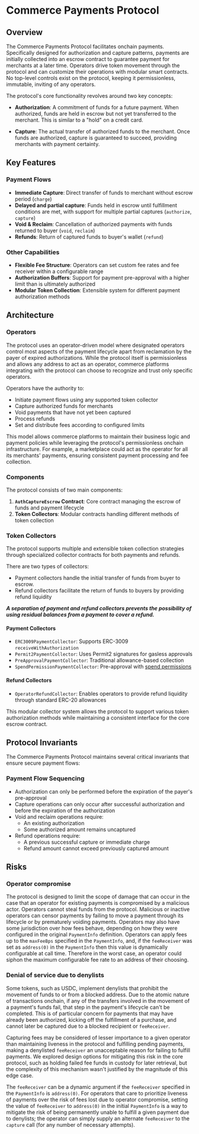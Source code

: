 # Commerce Payments Protocol

## Overview

The Commerce Payments Protocol facilitates onchain payments. Specifically designed for authorization and capture patterns, payments are initially collected into an escrow contract to guarantee payment for merchants at a later time. Operators drive token movement through the protocol and can customize their operations with modular smart contracts. No top-level controls exist on the protocol, keeping it permissionless, immutable, inviting of any operators.

The protocol's core functionality revolves around two key concepts:

- **Authorization**: A commitment of funds for a future payment. When authorized, funds are held in escrow but not yet transferred to the merchant. This is similar to a "hold" on a credit card.
  
- **Capture**: The actual transfer of authorized funds to the merchant. Once funds are authorized, capture is guaranteed to succeed, providing merchants with payment certainty.

## Key Features

### Payment Flows
- **Immediate Capture**: Direct transfer of funds to merchant without escrow period (`charge`)
- **Delayed and partial capture**: Funds held in escrow until fulfillment conditions are met, with support for multiple partial captures (`authorize`, `capture`)
- **Void & Reclaim**: Cancellation of authorized payments with funds returned to buyer (`void`, `reclaim`)
- **Refunds**: Return of captured funds to buyer's wallet (`refund`)

### Other Capabilities
- **Flexible Fee Structure**: Operators can set custom fee rates and fee receiver within a configurable range
- **Authorization Buffers**: Support for payment pre-approval with a higher limit than is ultimately authorized
- **Modular Token Collection**: Extensible system for different payment authorization methods

## Architecture

### Operators

The protocol uses an operator-driven model where designated operators control most aspects of the payment lifecycle apart from reclamation by the payer of expired authorizations. While the protocol itself is permissionless and allows any address to act as an operator, commerce platforms integrating with the protocol can choose to recognize and trust only specific operators.

Operators have the authority to:
- Initiate payment flows using any supported token collector
- Capture authorized funds for merchants
- Void payments that have not yet been captured
- Process refunds
- Set and distribute fees according to configured limits

This model allows commerce platforms to maintain their business logic and payment policies while leveraging the protocol's permissionless onchain infrastructure. For example, a marketplace could act as the operator for all its merchants' payments, ensuring consistent payment processing and fee collection.

### Components

The protocol consists of two main components:

1. **`AuthCaptureEscrow` Contract**: Core contract managing the escrow of funds and payment lifecycle
2. **Token Collectors**: Modular contracts handling different methods of token collection

### Token Collectors
The protocol supports multiple and extensible token collection strategies through specialized collector contracts for both payments and refunds.

 There are two types of collectors:
- Payment collectors handle the initial transfer of funds from buyer to escrow. 
- Refund collectors facilitate the return of funds to buyers by providing refund liquidity

**_A separation of payment and refund collectors prevents the possibility of using residual balances from a payment to cover a refund._**

#### Payment Collectors
- `ERC3009PaymentCollector`: Supports ERC-3009 `receiveWithAuthorization`
- `Permit2PaymentCollector`: Uses Permit2 signatures for gasless approvals
- `PreApprovalPaymentCollector`: Traditional allowance-based collection
- `SpendPermissionPaymentCollector`: Pre-approval with [spend permissions](https://github.com/coinbase/spend-permissions)

#### Refund Collectors
- `OperatorRefundCollector`: Enables operators to provide refund liquidity through standard ERC-20 allowances

This modular collector system allows the protocol to support various token authorization methods while maintaining a consistent interface for the core escrow contract.

## Protocol Invariants

The Commerce Payments Protocol maintains several critical invariants that ensure secure payment flows:

### Payment Flow Sequencing
- Authorization can only be performed before the expiration of the payer's pre-approval
- Capture operations can only occur after successful authorization and before the expiration of the authorization
- Void and reclaim operations require:
  - An existing authorization
  - Some authorized amount remains uncaptured
- Refund operations require:
  - A previous successful capture or immediate charge
  - Refund amount cannot exceed previously captured amount

## Risks

### Operator compromise

The protocol is designed to limit the scope of damage that can occur in the case that an operator for existing payments is compromised by a malicious actor. Operators cannot steal funds from the protocol. Malicious or inactive operators can censor payments by failing to move a payment through its lifecycle or by prematurely voiding payments. Operators may also have some jurisdiction over how fees behave, depending on how they were configured in the original `PaymentInfo` definition. Operators can apply fees up to the `maxFeeBps` specified in the `PaymentInfo`, and, if the `feeReceiver` was set as `address(0)` in the `PaymentInfo` then this value is dynamically configurable at call time. Therefore in the worst case, an operator could siphon the maximum configurable fee rate to an address of their choosing.

### Denial of service due to denylists

Some tokens, such as USDC, implement denylists that prohibit the movement of funds to or from a blocked address. Due to the atomic nature of transactions onchain, 
if any of the transfers involved in the movement of a payment's funds fail, that step in the payment's lifecycle can't be completed. This is of particular concern for payments
that may have already been authorized, kicking off the fulfillment of a purchase, and cannot later be captured due to a blocked recipient or `feeReceiver`.

Capturing fees may be considered of lesser importance to a given operator than maintaining liveness in the protocol and fulfilling pending payments, making a denylisted `feeReceiver` an unacceptable reason for failing to fulfill payments. We explored design options for mitigating this risk in the core protocol, such as holding failed fee funds in custody for later retrieval, but the complexity of this mechanism wasn't justified by the magnitude of this edge case.

The `feeReceiver` can be a dynamic argument if the `feeReceiver` specified in the `PaymentInfo` is `address(0)`. For operators that care to prioritize liveness of payments over the risk of fees lost due to operator compromise, setting the value of `feeReceiver` to `address(0)` in the initial `PaymentInfo` is a way to mitigate the risk of being permanently unable to fulfill a given payment due to denylists; the operator can simply supply an alternate `feeReceiver` to the `capture` call (for any number of necessary attempts). 
